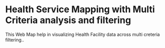 # Health Service Mapping with Multi Criteria analysis and filtering

This Web Map help in visualizing Health Facility data across multi creteria filtering..
